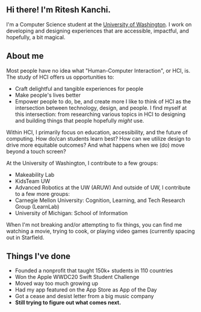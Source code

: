## Hi there! I'm Ritesh Kanchi.

I'm a Computer Science student at the [University of Washington](https://uw.edu). I work on developing and designing experiences that are accessible, impactful, and hopefully, a bit magical.

## About me
Most people have no idea what "Human-Computer Interaction", or HCI, is. The study of HCI offers us opportunities to:
- Craft delightful and tangible experiences for people
- Make people's lives better
- Empower people to do, be, and create more
I like to think of HCI as the intersection between technology, design, and people. I find myself at this intersection: from researching various topics in HCI to designing and building things that people hopefully *might* use.

Within HCI, I primarily focus on education, accessibility, and the future of computing. How do/can students learn best? How can we utilize design to drive more equitable outcomes? And what happens when we (do) move beyond a touch screen?

At the University of Washington, I contribute to a few groups:
- Makeability Lab
- KidsTeam UW
- Advanced Robotics at the UW (ARUW)
And outside of UW, I contribute to a few more groups:
- Carnegie Mellon University: Cognition, Learning, and Tech Research Group (LearnLab)
- University of Michigan: School of Information

When I'm not breaking and/or attempting to fix things, you can find me watching a movie, trying to cook, or playing video games (currently spacing out in Starfield.

## Things I've done
- Founded a nonprofit that taught 150k+ students in 110 countries
- Won the Apple WWDC20 Swift Student Challenge
- Moved way too much growing up
- Had my app featured on the App Store as App of the Day
- Got a cease and desist letter from a big music company
- **Still trying to figure out what comes next.**
